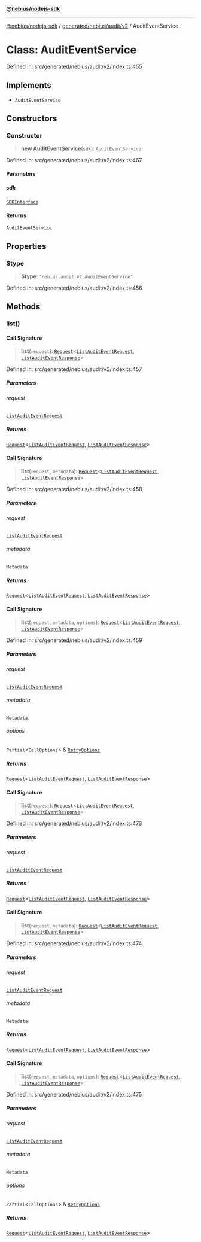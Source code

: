 [**@nebius/nodejs-sdk**](../../../../../README.md)

---

[@nebius/nodejs-sdk](../../../../../README.md) / [generated/nebius/audit/v2](../README.md) / AuditEventService

# Class: AuditEventService

Defined in: src/generated/nebius/audit/v2/index.ts:455

## Implements

- `AuditEventService`

## Constructors

### Constructor

> **new AuditEventService**(`sdk`): `AuditEventService`

Defined in: src/generated/nebius/audit/v2/index.ts:467

#### Parameters

##### sdk

[`SDKInterface`](../../../../../sdk/interfaces/SDKInterface.md)

#### Returns

`AuditEventService`

## Properties

### $type

> **$type**: `"nebius.audit.v2.AuditEventService"`

Defined in: src/generated/nebius/audit/v2/index.ts:456

## Methods

### list()

#### Call Signature

> **list**(`request`): [`Request`](../../../../../runtime/request/classes/Request.md)\<[`ListAuditEventRequest`](../interfaces/ListAuditEventRequest.md), [`ListAuditEventResponse`](../interfaces/ListAuditEventResponse.md)\>

Defined in: src/generated/nebius/audit/v2/index.ts:457

##### Parameters

###### request

[`ListAuditEventRequest`](../interfaces/ListAuditEventRequest.md)

##### Returns

[`Request`](../../../../../runtime/request/classes/Request.md)\<[`ListAuditEventRequest`](../interfaces/ListAuditEventRequest.md), [`ListAuditEventResponse`](../interfaces/ListAuditEventResponse.md)\>

#### Call Signature

> **list**(`request`, `metadata`): [`Request`](../../../../../runtime/request/classes/Request.md)\<[`ListAuditEventRequest`](../interfaces/ListAuditEventRequest.md), [`ListAuditEventResponse`](../interfaces/ListAuditEventResponse.md)\>

Defined in: src/generated/nebius/audit/v2/index.ts:458

##### Parameters

###### request

[`ListAuditEventRequest`](../interfaces/ListAuditEventRequest.md)

###### metadata

`Metadata`

##### Returns

[`Request`](../../../../../runtime/request/classes/Request.md)\<[`ListAuditEventRequest`](../interfaces/ListAuditEventRequest.md), [`ListAuditEventResponse`](../interfaces/ListAuditEventResponse.md)\>

#### Call Signature

> **list**(`request`, `metadata`, `options`): [`Request`](../../../../../runtime/request/classes/Request.md)\<[`ListAuditEventRequest`](../interfaces/ListAuditEventRequest.md), [`ListAuditEventResponse`](../interfaces/ListAuditEventResponse.md)\>

Defined in: src/generated/nebius/audit/v2/index.ts:459

##### Parameters

###### request

[`ListAuditEventRequest`](../interfaces/ListAuditEventRequest.md)

###### metadata

`Metadata`

###### options

`Partial`\<`CallOptions`\> & [`RetryOptions`](../../../../../runtime/request/interfaces/RetryOptions.md)

##### Returns

[`Request`](../../../../../runtime/request/classes/Request.md)\<[`ListAuditEventRequest`](../interfaces/ListAuditEventRequest.md), [`ListAuditEventResponse`](../interfaces/ListAuditEventResponse.md)\>

#### Call Signature

> **list**(`request`): [`Request`](../../../../../runtime/request/classes/Request.md)\<[`ListAuditEventRequest`](../interfaces/ListAuditEventRequest.md), [`ListAuditEventResponse`](../interfaces/ListAuditEventResponse.md)\>

Defined in: src/generated/nebius/audit/v2/index.ts:473

##### Parameters

###### request

[`ListAuditEventRequest`](../interfaces/ListAuditEventRequest.md)

##### Returns

[`Request`](../../../../../runtime/request/classes/Request.md)\<[`ListAuditEventRequest`](../interfaces/ListAuditEventRequest.md), [`ListAuditEventResponse`](../interfaces/ListAuditEventResponse.md)\>

#### Call Signature

> **list**(`request`, `metadata`): [`Request`](../../../../../runtime/request/classes/Request.md)\<[`ListAuditEventRequest`](../interfaces/ListAuditEventRequest.md), [`ListAuditEventResponse`](../interfaces/ListAuditEventResponse.md)\>

Defined in: src/generated/nebius/audit/v2/index.ts:474

##### Parameters

###### request

[`ListAuditEventRequest`](../interfaces/ListAuditEventRequest.md)

###### metadata

`Metadata`

##### Returns

[`Request`](../../../../../runtime/request/classes/Request.md)\<[`ListAuditEventRequest`](../interfaces/ListAuditEventRequest.md), [`ListAuditEventResponse`](../interfaces/ListAuditEventResponse.md)\>

#### Call Signature

> **list**(`request`, `metadata`, `options`): [`Request`](../../../../../runtime/request/classes/Request.md)\<[`ListAuditEventRequest`](../interfaces/ListAuditEventRequest.md), [`ListAuditEventResponse`](../interfaces/ListAuditEventResponse.md)\>

Defined in: src/generated/nebius/audit/v2/index.ts:475

##### Parameters

###### request

[`ListAuditEventRequest`](../interfaces/ListAuditEventRequest.md)

###### metadata

`Metadata`

###### options

`Partial`\<`CallOptions`\> & [`RetryOptions`](../../../../../runtime/request/interfaces/RetryOptions.md)

##### Returns

[`Request`](../../../../../runtime/request/classes/Request.md)\<[`ListAuditEventRequest`](../interfaces/ListAuditEventRequest.md), [`ListAuditEventResponse`](../interfaces/ListAuditEventResponse.md)\>
